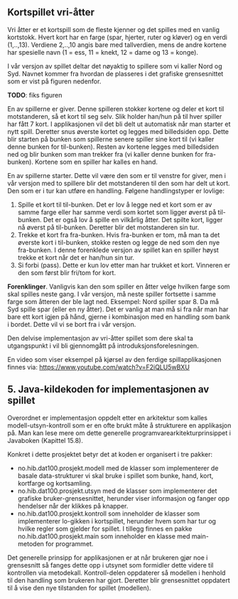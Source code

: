## Kortspillet vri-åtter

Vri åtter er et kortspill som de fleste kjenner og det spilles med en vanlig kortstokk. Hvert kort har en farge (spar, hjerter, ruter og kløver) og en verdi (1,..,13). Verdiene 2,..,10 angis bare med tallverdien, mens de andre kortene har spesielle navn (1 = ess, 11 = knekt, 12 = dame og 13 = konge).

I vår versjon av spillet deltar det nøyaktig to spillere som vi kaller Nord og Syd. Navnet kommer fra hvordan de plasseres i det grafiske grensesnittet som er vist på figuren nedenfor.  

**TODO**: fiks figuren

En av spillerne er giver. Denne spilleren stokker kortene og deler et kort til motstanderen, så et kort til seg selv. Slik holder han/hun på til hver spiller har fått 7 kort. I applikasjonen vil det bli delt ut automatisk når man starter et nytt spill. Deretter snus øverste kortet og legges med billedsiden opp. Dette blir starten på bunken som spillerne senere spiller sine kort til (vi kaller denne bunken for til-bunken). Resten av kortene legges med billedsiden ned og blir bunken som man trekker fra (vi kaller denne bunken for fra-bunken). Kortene som en spiller har kalles en hand.

En av spillerne starter. Dette vil være den som er til venstre for giver, men i vår versjon med to spillere blir det motstanderen til den som har delt ut kort. Den som er i tur kan utføre en handling. Følgene handlingstyper er lovlige:

1.	Spille et kort til til-bunken. Det er lov å legge ned et kort som er av samme farge eller har samme verdi som kortet som ligger øverst på til-bunken. Det er også lov å spille en vilkårlig åtter. Det spilte kort, ligger nå øverst på til-bunken. Deretter blir det motstanderen sin tur.
2.	Trekke et kort fra fra-bunken. Hvis fra-bunken er tom, må man ta det øverste kort i til-bunken, stokke resten og legge de ned som den nye fra-bunken. I denne forenklede versjon av spillet kan en spiller høyst trekke et kort når det er han/hun sin tur.
3.	Si forbi (pass). Dette er kun lov etter man har trukket et kort.
Vinneren er den som først blir fri/tom for kort.

**Forenklinger**. Vanligvis kan den som spiller en åtter velge hvilken farge som skal spilles neste gang. I vår versjon, må neste spiller fortsette i samme farge som åtteren der ble lagt ned. Eksempel: Nord spiller spar 8. Da må Syd spille spar (eller en ny åtter). Det  er vanlig at man må si fra når man har bare ett kort igjen på hånd, gjerne i kombinasjon med en handling som bank i bordet. Dette vil vi se bort fra i vår versjon.  

Den delvise implementasjon av vri-åtter spillet som dere skal ta utgangspunkt i vil bli gjennomgått på introduksjonsforelesningen.

En video som viser eksempel på kjørsel av den ferdige spillapplikasjonen finnes via: https://www.youtube.com/watch?v=F2iQLU5wBXU

## 5.	Java-kildekoden for implementasjonen av spillet

Overordnet er implementasjon oppdelt etter en arkitektur som kalles modell-utsyn-kontroll som er en ofte brukt måte å strukturere en applikasjon på. Man kan lese mere om dette generelle programvarearkitekturprinsippet i Javaboken (Kapittel 15.8).

Konkret i dette prosjektet betyr det at koden er organisert i tre pakker:

-	no.hib.dat100.prosjekt.modell med de klasser som implementerer de basale data-strukturer vi skal bruke i spillet som bunke, hand, kort, kortfarge og kortsamling.
-	no.hib.dat100.prosjekt.utsyn med de klasser som implementerer det grafiske bruker-grensesnittet, herunder viser informasjon og fanger opp hendelser når der klikkes på knapper.
-	no.hib.dat100.prosjekt.kontroll som inneholder de klasser som implementerer lo-gikken i kortspillet, herunder hvem som har tur og hvilke regler som gjelder for spillet.
I tillegg finnes en pakke no.hib.dat100.prosjekt.main som inneholder en klasse med main-metoden for programmet.

Det generelle prinsipp for applikasjonen er at når brukeren gjør noe i grensesnitt så fanges dette opp i utsynet som formidler dette videre til kontrollen via metodekall. Kontroll-delen oppdaterer så modellen i henhold til den handling som brukeren har gjort. Deretter blir grensesnittet oppdatert til å vise den nye tilstanden for spillet (modellen).
